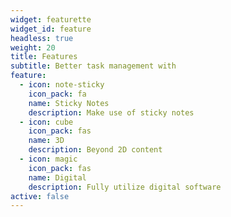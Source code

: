 ```yaml
---
widget: featurette
widget_id: feature
headless: true
weight: 20
title: Features
subtitle: Better task management with
feature:
  - icon: note-sticky
    icon_pack: fa
    name: Sticky Notes
    description: Make use of sticky notes
  - icon: cube
    icon_pack: fas
    name: 3D
    description: Beyond 2D content
  - icon: magic
    icon_pack: fas
    name: Digital
    description: Fully utilize digital software
active: false
---
```


